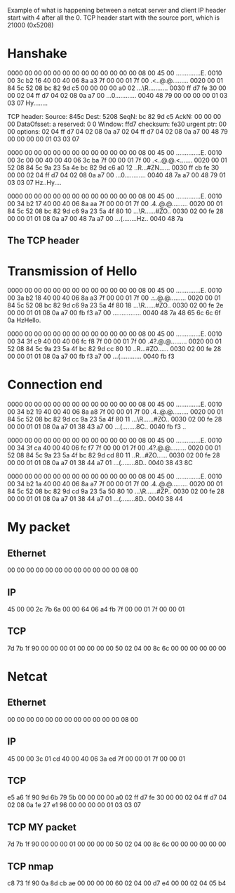 Example of what is happening between a netcat server and client
IP header start with 4 after all the 0.
TCP header start with the source port, which is 21000 (0x5208)

# Hanshake
0000  00 00 00 00 00 00 00 00 00 00 00 00 08 00 45 00   ..............E.
0010  00 3c b2 16 40 00 40 06 8a a3 7f 00 00 01 7f 00   .<..@.@.........
0020  00 01 84 5c 52 08 bc 82 9d c5 00 00 00 00 a0 02   ...\R...........
0030  ff d7 fe 30 00 00 02 04 ff d7 04 02 08 0a a7 00   ...0............
0040  48 79 00 00 00 00 01 03 03 07                     Hy........

TCP header:
Source: 845c
Dest:  5208
SeqN: bc 82 9d c5
AckN:  00 00 00 00 
DataOfsset: a
reserved: 0 0 
Window: ffd7
checksum: fe30
urgent ptr: 00 00
options: 02 04 ff d7 04 02 08 0a a7 
02 04 ff d7 04 02 08 0a a7 00
48 79 00 00 00 00 01 03 03 07                  

0000  00 00 00 00 00 00 00 00 00 00 00 00 08 00 45 00   ..............E.
0010  00 3c 00 00 40 00 40 06 3c ba 7f 00 00 01 7f 00   .<..@.@.<.......
0020  00 01 52 08 84 5c 9a 23 5a 4e bc 82 9d c6 a0 12   ..R..\.#ZN......
0030  ff cb fe 30 00 00 02 04 ff d7 04 02 08 0a a7 00   ...0............
0040  48 7a a7 00 48 79 01 03 03 07                     Hz..Hy....

0000  00 00 00 00 00 00 00 00 00 00 00 00 08 00 45 00   ..............E.
0010  00 34 b2 17 40 00 40 06 8a aa 7f 00 00 01 7f 00   .4..@.@.........
0020  00 01 84 5c 52 08 bc 82 9d c6 9a 23 5a 4f 80 10   ...\R......#ZO..
0030  02 00 fe 28 00 00 01 01 08 0a a7 00 48 7a a7 00   ...(........Hz..
0040  48 7a

## The TCP header

# Transmission of Hello
0000  00 00 00 00 00 00 00 00 00 00 00 00 08 00 45 00   ..............E.
0010  00 3a b2 18 40 00 40 06 8a a3 7f 00 00 01 7f 00   .:..@.@.........
0020  00 01 84 5c 52 08 bc 82 9d c6 9a 23 5a 4f 80 18   ...\R......#ZO..
0030  02 00 fe 2e 00 00 01 01 08 0a a7 00 fb f3 a7 00   ................
0040  48 7a 48 65 6c 6c 6f 0a                           HzHello.

0000  00 00 00 00 00 00 00 00 00 00 00 00 08 00 45 00   ..............E.
0010  00 34 3f c9 40 00 40 06 fc f8 7f 00 00 01 7f 00   .4?.@.@.........
0020  00 01 52 08 84 5c 9a 23 5a 4f bc 82 9d cc 80 10   ..R..\.#ZO......
0030  02 00 fe 28 00 00 01 01 08 0a a7 00 fb f3 a7 00   ...(............
0040  fb f3

# Connection end
0000  00 00 00 00 00 00 00 00 00 00 00 00 08 00 45 00   ..............E.
0010  00 34 b2 19 40 00 40 06 8a a8 7f 00 00 01 7f 00   .4..@.@.........
0020  00 01 84 5c 52 08 bc 82 9d cc 9a 23 5a 4f 80 11   ...\R......#ZO..
0030  02 00 fe 28 00 00 01 01 08 0a a7 01 38 43 a7 00   ...(........8C..
0040  fb f3                                             ..

0000  00 00 00 00 00 00 00 00 00 00 00 00 08 00 45 00   ..............E.
0010  00 34 3f ca 40 00 40 06 fc f7 7f 00 00 01 7f 00   .4?.@.@.........
0020  00 01 52 08 84 5c 9a 23 5a 4f bc 82 9d cd 80 11   ..R..\.#ZO......
0030  02 00 fe 28 00 00 01 01 08 0a a7 01 38 44 a7 01   ...(........8D..
0040  38 43                                             8C

0000  00 00 00 00 00 00 00 00 00 00 00 00 08 00 45 00   ..............E.
0010  00 34 b2 1a 40 00 40 06 8a a7 7f 00 00 01 7f 00   .4..@.@.........
0020  00 01 84 5c 52 08 bc 82 9d cd 9a 23 5a 50 80 10   ...\R......#ZP..
0030  02 00 fe 28 00 00 01 01 08 0a a7 01 38 44 a7 01   ...(........8D..
0040  38 44


# My packet
## Ethernet
00 00 00 00 
00 00 00 00 
00 00 00 00 
08 00 

## IP
45 00 00 2c 
7b 6a 00 00 
64 06 a4 fb 
7f 00 00 01 
7f 00 00 01 

## TCP
7d 7b 1f 90 
00 00 00 01 
00 00 00 00 
50 02 04 00 
8c 6c 00 00 
00 00 00 00

# Netcat
## Ethernet
00 00 00 00 
00 00 00 00 
00 00 00 00 
08 00 

## IP
45 00 00 3c 
01 cd 40 00 
40 06 3a ed 
7f 00 00 01 
7f 00 00 01 

## TCP
e5 a6 1f 90 
9d 6b 79 5b 
00 00 00 00 
a0 02 ff d7 
fe 30 00 00 
02 04 ff d7 
04 02 08 0a 
1e 27 e1 96 
00 00 00 00 
01 03 03 07


## TCP MY packet
7d 7b 1f 90 
00 00 00 01 
00 00 00 00 
50 02 04 00 
8c 6c 00 00 
00 00 00 00

## TCP nmap
c8 73 1f 90 
0a 8d cb ae 
00 00 00 00 
60 02 04 00 
d7 e4 00 00 
02 04 05 b4
